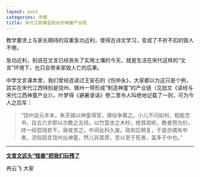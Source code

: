 ```yaml
---
layout: post
categories: 书摘
title: 宋代江西揠苗助长的神童产业链
---
```


教学要求上与家长期待的双重急功近利，使得古诗文学习，变成了不折不扣的毁人不倦。

急功近利，别说在文言已经丧失了实用土壤的今天，就是生活在宋代这样的“文言”环境下，也只会带来家毁人亡的后果。

中学文言课本里，我们曾经选读过王安石的《伤仲永》，大家都以为这只是个例，其实在宋代江西特别是饶州、赣州一带形成“制造神童”的产业链（见拙文《读经与宋代江西神童产业》）。叶梦得《避暑录话》卷二里令人叫绝地记载了一则，可为今人之后车：

>“饶州自元丰末，朱天锡以神童得官，俚俗争慕之。小儿不问如何，粗能念书，自五六岁即以次教之五经。以竹篮坐之木杪，绝其视听。教者预为价，终一经偿钱若干。昼夜苦之。中间此科久废。政和后稍复，于是亦偶有中者。流俗因言饶州出神童，然儿非其质，苦以至于死者，盖多于中也。”

---

**[文言文这头“怪兽”把我们玩残了](https://mp.weixin.qq.com/s/a8hQv0CdjD7Fp0dn6ctQNQ)**

冉云飞 大家